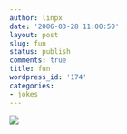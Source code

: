```yaml
---
author: linpx
date: '2006-03-28 11:00:50'
layout: post
slug: fun
status: publish
comments: true
title: fun
wordpress_id: '174'
categories:
- jokes
---
```


![](http://static.flickr.com/48/119267035_972b51ff5b.jpg?v=0)

